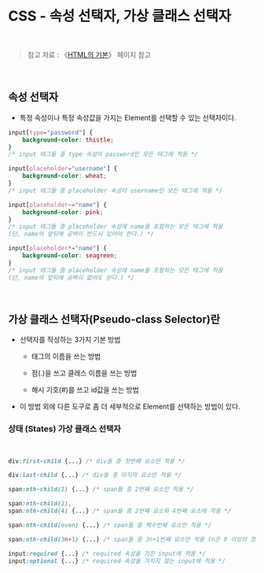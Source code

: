 # CSS - 속성 선택자, 가상 클래스 선택자

<br/>

>  참고 자료 : 《<a href="https://github.com/SangYoonLee1231/TIL/blob/main/HTML%20%26%20CSS/html_basic_concept.md">HTML의 기본</a>》 페이지 참고

<br/>

## 속성 선택자

* 특정 속성이나 특정 속성값을 가지는 Element를 선택할 수 있는 선택자이다.

```css
input[type="password"] {
    background-color: thistle;
}
/* input 태그들 중 type 속성이 password인 모든 태그에 적용 */
```
```css
input[placeholder="username"] {
    background-color: wheat;
}
/* input 태그들 중 placeholder 속성이 username인 모든 태그에 적용 */
```
```css
input[placeholder~="name"] {
    background-color: pink;
}
/* input 태그들 중 placeholder 속성에 name을 포함하는 모든 태그에 적용
(단, name의 앞뒤에 공백이 반드시 있어야 한다.) */
```
```css
input[placeholder*="name"] {
    background-color: seagreen;
}
/* input 태그들 중 placeholder 속성에 name을 포함하는 모든 태그에 적용
(단, name의 앞뒤에 공백이 없어도 된다.) */
```

<br/>

## 가상 클래스 선택자(Pseudo-class Selector)란

* 선택자를 작성하는 3가지 기본 방법

    * 태그의 이름을 쓰는 방법

    * 점(.)을 쓰고 클래스 이름을 쓰는 방법

    * 해시 기호(#)를 쓰고 id값을 쓰는 방법

* 이 방법 외에 다른 도구로 좀 더 세부적으로 Element를 선택하는 방법이 있다.

### 상태 (States) 가상 클래스 선택자

<br/>

```css
div:first-child {...} /* div들 중 첫번째 요소만 적용 */

div:last-child {...} /* div들 중 마지막 요소만 적용 */

span:nth-child(2) {...} /* span들 중 2번째 요소만 적용 */

span:nth-child(2),
span:nth-child(4) {...} /* span들 중 2번째 요소와 4번째 요소에 적용 */

span:nth-child(even) {...} /* span들 중 짝수번째 요소만 적용 */

span:nth-child(3n+1) {...} /* span들 중 3n+1번째 요소만 적용 (n은 0 이상의 정수) */
```

```css
input:required {...} /* required 속성을 가진 input에 적용 */
input:optional {...} /* required 속성을 가지지 않는 input에 적용 */
```

```css
```
